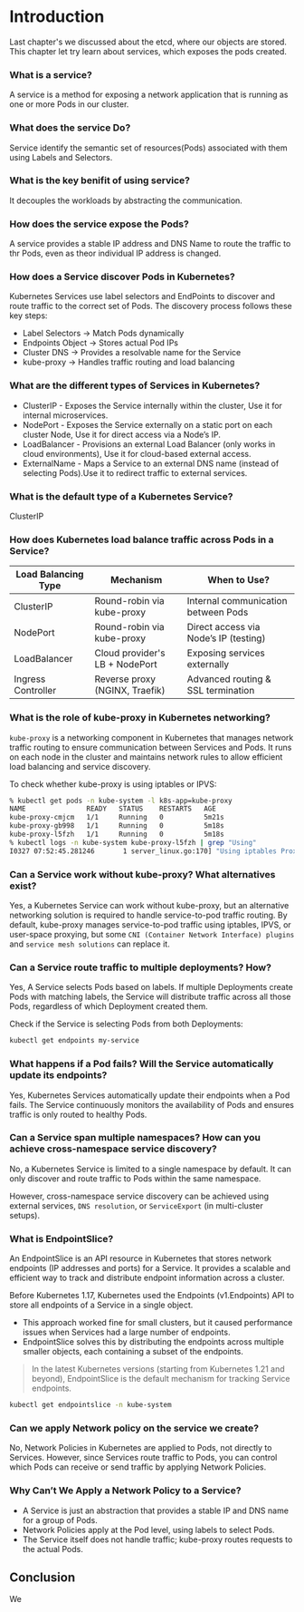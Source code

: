 # Introduction 
Last chapter's we discussed about the etcd, where our objects are stored. This chapter let try learn about services, which  exposes the pods created.

### What is a service?
A service is a method for exposing a network application that is running as one or more Pods in our cluster.

### What does the service Do?
Service identify the semantic set of resources(Pods) associated with them using Labels and Selectors.

### What is the key benifit of using service?
It decouples the workloads by abstracting the communication.

### How does the service expose the Pods?
A service provides a stable IP address and DNS Name to route the traffic to thr Pods, even as theor individual IP address is changed.

### How does a Service discover Pods in Kubernetes?
Kubernetes Services use label selectors and EndPoints to discover and route traffic to the correct set of Pods. The discovery process follows these key steps:
* Label Selectors → Match Pods dynamically
* Endpoints Object → Stores actual Pod IPs
* Cluster DNS → Provides a resolvable name for the Service
* kube-proxy → Handles traffic routing and load balancing

### What are the different types of Services in Kubernetes?
* ClusterIP - Exposes the Service internally within the cluster, Use it for internal microservices.
* NodePort - Exposes the Service externally on a static port on each cluster Node, Use it for direct access via a Node’s IP.
* LoadBalancer - Provisions an external Load Balancer (only works in cloud environments), Use it for cloud-based external access.
* ExternalName - Maps a Service to an external DNS name (instead of selecting Pods).Use it to redirect traffic to external services.

### What is the default type of a Kubernetes Service?
ClusterIP

### How does Kubernetes load balance traffic across Pods in a Service?
|Load Balancing Type	|Mechanism	|When to Use?
|-----------------------|-----------|--------------|
|ClusterIP	|Round-robin via kube-proxy	|Internal communication between Pods
|NodePort	|Round-robin via kube-proxy	|Direct access via Node’s IP (testing)
|LoadBalancer	|Cloud provider's LB + NodePort	|Exposing services externally
|Ingress Controller	|Reverse proxy (NGINX, Traefik)	|Advanced routing & SSL termination

### What is the role of kube-proxy in Kubernetes networking?
`kube-proxy` is a networking component in Kubernetes that manages network traffic routing to ensure communication between Services and Pods. It runs on each node in the cluster and maintains network rules to allow efficient load balancing and service discovery.

To check whether kube-proxy is using iptables or IPVS:
```sh
% kubectl get pods -n kube-system -l k8s-app=kube-proxy
NAME               READY   STATUS    RESTARTS   AGE
kube-proxy-cmjcm   1/1     Running   0          5m21s
kube-proxy-gb998   1/1     Running   0          5m18s
kube-proxy-l5fzh   1/1     Running   0          5m18s
% kubectl logs -n kube-system kube-proxy-l5fzh | grep "Using"                                                
I0327 07:52:45.281246       1 server_linux.go:170] "Using iptables Proxier"
```

### Can a Service work without kube-proxy? What alternatives exist?
Yes, a Kubernetes Service can work without kube-proxy, but an alternative networking solution is required to handle service-to-pod traffic routing.
By default, kube-proxy manages service-to-pod traffic using iptables, IPVS, or user-space proxying, but some `CNI (Container Network Interface) plugins` and `service mesh solutions` can replace it.

### Can a Service route traffic to multiple deployments? How?
Yes, A Service selects Pods based on labels. If multiple Deployments create Pods with matching labels, the Service will distribute traffic across all those Pods, regardless of which Deployment created them.

Check if the Service is selecting Pods from both Deployments:
```sh
kubectl get endpoints my-service
```

### What happens if a Pod fails? Will the Service automatically update its endpoints?
Yes, Kubernetes Services automatically update their endpoints when a Pod fails. The Service continuously monitors the availability of Pods and ensures traffic is only routed to healthy Pods.

### Can a Service span multiple namespaces? How can you achieve cross-namespace service discovery?
No, a Kubernetes Service is limited to a single namespace by default. It can only discover and route traffic to Pods within the same namespace.

However, cross-namespace service discovery can be achieved using external services, `DNS resolution`, or `ServiceExport` (in multi-cluster setups).

### What is EndpointSlice?
An EndpointSlice is an API resource in Kubernetes that stores network endpoints (IP addresses and ports) for a Service. It provides a scalable and efficient way to track and distribute endpoint information across a cluster.

Before Kubernetes 1.17, Kubernetes used the Endpoints (v1.Endpoints) API to store all endpoints of a Service in a single object.
* This approach worked fine for small clusters, but it caused performance issues when Services had a large number of endpoints.
* EndpointSlice solves this by distributing the endpoints across multiple smaller objects, each containing a subset of the endpoints.
> In the latest Kubernetes versions (starting from Kubernetes 1.21 and beyond), EndpointSlice is the default mechanism for tracking Service endpoints.
```sh
kubectl get endpointslice -n kube-system
```
### Can we apply Network policy on the service we create?
No, Network Policies in Kubernetes are applied to Pods, not directly to Services. However, since Services route traffic to Pods, you can control which Pods can receive or send traffic by applying Network Policies.

### Why Can’t We Apply a Network Policy to a Service?
* A Service is just an abstraction that provides a stable IP and DNS name for a group of Pods.
* Network Policies apply at the Pod level, using labels to select Pods.
* The Service itself does not handle traffic; kube-proxy routes requests to the actual Pods.

## Conclusion
We 
